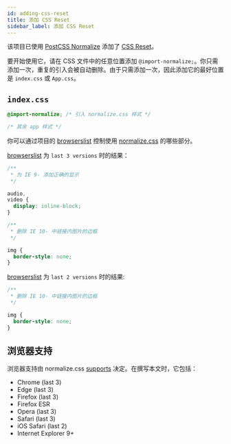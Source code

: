```yaml
---
id: adding-css-reset
title: 添加 CSS Reset
sidebar_label: 添加 CSS Reset
---
```


该项目已使用 [PostCSS Normalize] 添加了 [CSS Reset]。

要开始使用它，请在 CSS 文件中的任意位置添加 `@import-normalize;`。你只需添加一次，重复的引入会被自动删除。由于只需添加一次，因此添加它的最好位置是 `index.css` 或 `App.css`。

## `index.css`

```css
@import-normalize; /* 引入 normalize.css 样式 */

/* 其余 app 样式 */
```

你可以通过项目的 [browserslist] 控制使用 [normalize.css] 的哪些部分。

[browserslist] 为 `last 3 versions` 时的结果：

```css
/**
 * 为 IE 9- 添加正确的显示
 */

audio,
video {
  display: inline-block;
}

/**
 * 删除 IE 10- 中链接内图片的边框
 */

img {
  border-style: none;
}
```

[browserslist] 为 `last 2 versions` 时的结果:

```css
/**
 * 删除 IE 10- 中链接内图片的边框
 */

img {
  border-style: none;
}
```

## 浏览器支持

浏览器支持由 normalize.css [supports] 决定。在撰写本文时，它包括：

- Chrome (last 3)
- Edge (last 3)
- Firefox (last 3)
- Firefox ESR
- Opera (last 3)
- Safari (last 3)
- iOS Safari (last 2)
- Internet Explorer 9+

[browserslist]: http://browserl.ist/
[css reset]: https://cssreset.com/what-is-a-css-reset/
[normalize.css]: https://github.com/csstools/normalize.css
[supports]: https://github.com/csstools/normalize.css#browser-support
[postcss normalize]: https://github.com/csstools/postcss-normalize
